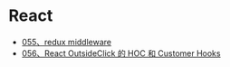 # React

- [055、redux middleware](./questions/055.md)
- [056、React OutsideClick 的 HOC 和 Customer Hooks](./questions/056.md)